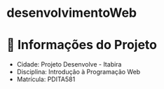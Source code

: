# desenvolvimentoWeb

# 📌 Informações do Projeto

- Cidade: Projeto Desenvolve - Itabira  
- Disciplina: Introdução à Programação Web  
- Matrícula: PDITA581
